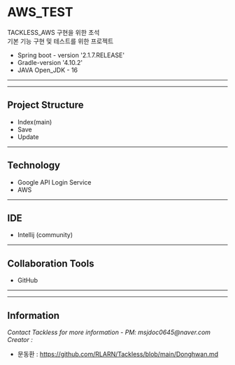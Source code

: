# AWS_TEST
TACKLESS_AWS 구현을 위한 초석  
기본 기능 구현 및 테스트를 위한 프로젝트
* Spring boot - version '2.1.7.RELEASE'
* Gradle-version '4.10.2'
* JAVA Open_JDK - 16
---
---
## Project Structure
*   Index(main)
*  Save
* Update
---
## Technology
* Google API Login Service
* AWS
---
## IDE
* Intellij (community)
---
## Collaboration Tools
* GitHub
---
---


## Information
<footer>
        <div class="footer">
            <div>
                <address>Contact Tackless for more information - PM: msjdoc0645@naver.com <br></address>
                <address>Creator : </address>
                        </div>
    </footer>

* 문동환 :  https://github.com/RLARN/Tackless/blob/main/Donghwan.md


